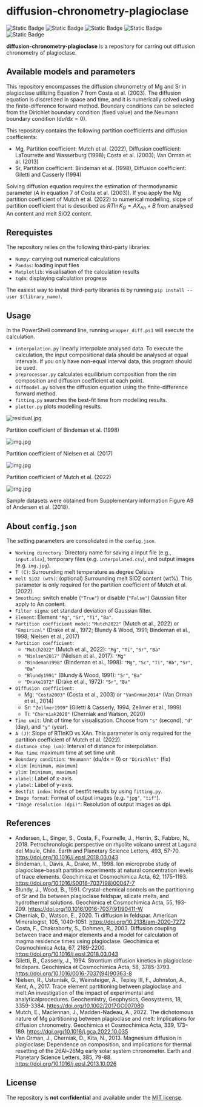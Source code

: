 # diffusion-chronometry-plagioclase

![Static Badge](https://img.shields.io/badge/Python-3.10-blue?style=flat-square&logo=Python)
![Static Badge](https://img.shields.io/badge/License-MIT-blue?style=flat-square)
![Static Badge](https://img.shields.io/badge/Earth_science-Volcanology-blue?style=flat-square)
![Static Badge](https://img.shields.io/badge/Mineral-Plagioclase-blue?style=flat-square)
![Static Badge](https://img.shields.io/badge/Elements-Mg_Sr-blue?style=flat-square)


**diffusion-chronometry-plagioclase** is a repository for carring out diffusion chronometry of plagioclase.


## Available models and parameters
This repository encompasses the diffusion chronometry of Mg and Sr in plagioclase utilizing Equation 7 from Costa et al. (2003). The diffusion equation is discretized in space and time, and it is numerically solved using the finite-difference forward method. Boundary conditions can be selected from the Dirichlet boundary condition (fixed value) and the Neumann boundary condition ($\mathrm{d}u/\mathrm{d}x = 0$).

This repository contains the following partition coefficients and diffusion coefficients:
- Mg, Partition coefficient: Mutch et al. (2022), Diffusion coefficient: LaTourrette and Wasserburg (1998); Costa et al. (2003); Van Orman et al. (2013)
- Sr, Partition coefficient: Bindeman et al. (1998), Diffusion coefficient: Giletti and Casserly (1994)

Solving diffusion equation requires the estimation of thermodynamic parameter ($A$ in equation 7 of Costa et al. (2003)). If you apply the Mg partition coefficient of Mutch et al. (2022) to numerical modelling, slope of partition coefficient that is described as $RT\ln{K_D} = AX_\mathrm{An} + B$ from analysed An content and melt SiO2 content.

## Rerequistes
The repository relies on the following third-party libraries:
- `Numpy`: carrying out numerical calculations
- `Pandas`: loading input files
- `Matplotlib`: visualisation of the calculation results
- `tqdm`: displaying calculation progress

The easiest way to install third-party libraries is by running `pip install --user $(library_name)`.

## Usage
In the PowerShell command line, running `wrapper_diff.ps1` will execute the calculation.

- `interpolation.py` linearly interpolate analysed data. To execute the calculation, the input compositional data should be analysed at equal intervals. If you only have non-equal interval data, this program should be used.
- `preprocessor.py` calculates equilibrium composition from the rim composition and diffusion coefficient at each point.
- `diffmodel.py` solves the diffusion equation using the finite-difference forward method.
- `fitting.py` searches the best-fit time from modelling results.
- `plotter.py` plots modelling results.

![residual.jpg](sample/residual.jpg)

Partition coefficient of Bindeman et al. (1998)

![img.jpg](sample/img_bindeman1998.jpg)

Partition coefficient of Nielsen et al. (2017)

![img.jpg](sample/img_nielsen2017.jpg)

Partition coefficient of Mutch et al. (2022)

![img.jpg](sample/img_mutch2022.jpg)

Sample datasets were obtained from Supplementary information Figure A9 of Andersen et al. (2018).

## About `config.json`
The setting parameters are consolidated in the `config.json`.

- `Working directory`: Directory name for saving a input file (e.g., `input.xlsx`), temporary files (e.g. `interpolated.csv`), and output images (e.g. `img.jpg`).
- `T (C)`: Surrounding melt temperature as degree Celsius
- `melt SiO2 (wt%)`: (optional) Surrounding melt SiO2 content (wt%). This parameter is only required for the partition coefficient of Mutch et al. (2022).
- `Smoothing`: switch enable (`"True"`) or disable (`"False"`) Gaussian filter apply to An content.
- `Filter sigma`: set standard deviation of Gaussian filter.
- `Element`: Element `"Mg"`, `"Sr"`, `"Ti"`, `"Ba"`.
- `Partition coefficient model`: `"Mutch2022"` (Mutch et al., 2022) or `"Empirical"` (Drake et al., 1972; Blundy & Wood, 1991; Bindeman et al., 1998; Nielsen et al., 2017)
- `Partition coefficient`:
  - `"Mutch2022"` (Mutch et al., 2022): `"Mg"`, `"Ti"`, `"Sr"`, `"Ba"`
  - `"Nielsen2017"` (Nielsen et al., 2017): `"Mg"`
  - `"Bindeman1998"` (Bindeman et al., 1998): `"Mg"`, `"Sc"`, `"Ti"`, `"Rb"`, `"Sr"`, `"Ba"`
  - `"Blundy1991"` (Blundy & Wood, 1991): `"Sr"`, `"Ba"`
  - `"Drake1972"` (Drake et al., 1972): `"Sr"`, `"Ba"`
- `Diffusion coefficient`:
  - Mg: `"Costa2003"` (Costa et al., 2003) or `"VanOrman2014"` (Van Orman et al., 2014)
  - Sr: `"Zellmer1999"` (Giletti & Casserly, 1994; Zellmer et al., 1999)
  - Ti: `"Cherniak2020"` (Cherniak and Watson, 2020)
- `Time unit`: Unit of time for visualisation. Choose from `"s"` (second), `"d"` (day), and `"y"` (year).
- `A (J)`: Slope of RTlnKD vs XAn. This parameter is only required for the partition coefficient of Mutch et al. (2022).
- `distance step (um)`: Interval of distance for interpolation.
- `Max time`: maximum time at set time unit
- `Boundary condition`: `"Neumann"` (du/dx = 0) or `"Dirichlet"` (fix)
- `xlim`: `[minimum, maximum]`
- `ylim`: `[minimum, maximum]`
- `xlabel`: Label of x-axis.
- `ylabel`: Label of y-axis.
- `Bestfit index`: Index of bestfit results by using `fitting.py`.
- `Image format`: Format of output images (e.g. `"jpg"`, `"tif"`).
- `"Image resolution (dpi)"`: Resolution of output images as dpi.

## References
- Andersen, L., Singer, S., Costa, F., Fournelle, J., Herrin, S., Fabbro, N., 2018. Petrochronologic perspective on rhyolite volcano unrest at Laguna del Maule, Chile. Earth and Planetary Science Letters, 493, 57-70. https://doi.org/10.1016/j.epsl.2018.03.043
- Bindeman, I., Davis, A., Drake, M., 1998. Ion microprobe study of plagioclase-basalt partition experiments at natural concentration levels of trace elements. Geochimica et Cosmochimica Acta, 62, 1175-1193. https://doi.org/10.1016/S0016-7037(98)00047-7
- Blundy, J., Wood, B., 1991. Crystal-chemical controls on the partitioning of Sr and Ba between plagioclase feldspar, silicate melts, and hydrothermal solutions. Geochimica et Cosmochimica Acta, 55, 193-209. https://doi.org/10.1016/0016-7037(91)90411-W
- Cherniak, D., Watson, E., 2020. Ti diffusion in feldspar. American Mineralogist, 105, 1040-1051. https://doi.org/10.2138/am-2020-7272
- Costa, F., Chakraborty, S., Dohmen, R., 2003. Diffusion coupling between trace and major elements and a model for calculation of magma residence times using plagioclase. Geochimica et Cosmochimica Acta, 67, 2189-2200. https://doi.org/10.1016/j.epsl.2018.03.043
- Giletti, B., Casserly, J., 1994. Strontium diffusion kinetics in plagioclase feldspars. Geochimica et Cosmochimica Acta, 58, 3785-3793. https://doi.org/10.1016/0016-7037(94)90363-8
- Nielsen, R., Ustunisik, G., Weinsteiger, A., Tepley III, F., Johnston, A., Kent, A., 2017. Trace element partitioning between plagioclase and melt:An investigation of the impact of experimental and analyticalprocedures. Geochemistry, Geophysics, Geosystems, 18, 3359-3384. https://doi.org/10.1002/2017GC007080
- Mutch, E., Maclennan, J., Madden-Nadeau, A., 2022. The dichotomous nature of Mg partitioning between plagioclase and melt: Implications for diffusion chronometry. Geochimica et Cosmochimica Acta, 339, 173–189. https://doi.org/10.1016/j.gca.2022.10.035
- Van Orman, J., Cherniak, D., Kita, N., 2013. Magnesium diffusion in plagioclase: Dependence on composition, and implications for thermal resetting of the 26Al–26Mg early solar system chronometer. Earth and Planetary Science Letters, 385, 79-88. https://doi.org/10.1016/j.epsl.2013.10.026

## License
The repository is **not confidential** and available under the [MIT license](https://opensource.org/license/mit/).